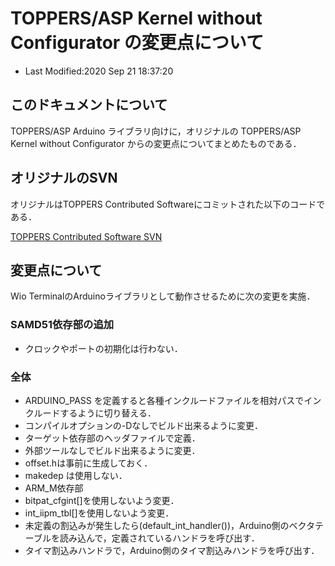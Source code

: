 # TOPPERS/ASP Kernel without Configurator の変更点について
-  Last Modified:2020 Sep 21 18:37:20

## このドキュメントについて

TOPPERS/ASP Arduino ライブラリ向けに，オリジナルの TOPPERS/ASP Kernel 
without Configurator からの変更点についてまとめたものである．

## オリジナルのSVN

オリジナルはTOPPERS Contributed Softwareにコミットされた以下のコードである．

  [TOPPERS Contributed Software SVN](https://dev.toppers.jp/trac_user/contrib/browser/asp_wo_cfg/)
    
## 変更点について
Wio TerminalのArduinoライブラリとして動作させるために次の変更を実施．

### SAMD51依存部の追加
- クロックやポートの初期化は行わない．

### 全体    
- ARDUINO_PASS を定義すると各種インクルードファイルを相対パスでインクルードするように切り替える．        
- コンパイルオプションの-Dなしでビルド出来るように変更．
 - ターゲット依存部のヘッダファイルで定義．
- 外部ツールなしでビルド出来るように変更．
 - offset.hは事前に生成しておく．
 - makedep は使用しない．
- ARM_M依存部
 - bitpat_cfgint[]を使用しないよう変更．
 - int_iipm_tbl[]を使用しないよう変更．  
 - 未定義の割込みが発生したら(default_int_handler())，Arduino側のベクタテーブルを読み込んで，定義されているハンドラを呼び出す． 
 - タイマ割込みハンドラで，Arduino側のタイマ割込みハンドラを呼び出す．
